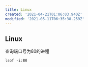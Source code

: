 ```yaml
---
title: Linux
created: '2021-04-21T01:06:03.940Z'
modified: '2021-05-11T06:35:38.259Z'
---
```


## Linux

查询端口号为80的进程

```
lsof -i:80
```
